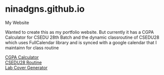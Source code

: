 # ninadgns.github.io
My Website

Wanted to create this as my portfolio website. But currently it has a CGPA Calculator for CSEDU 28th Batch and the dynamic classroutine of CSEDU28 which uses FullCalendar library and is synced with a google calendar that I maintainn for class routine

[CGPA Calculator](/cgpa)
<br/>
[CSEDU28 Routine](/routine)
<br/>
[Lab  Cover Generator](/cover)